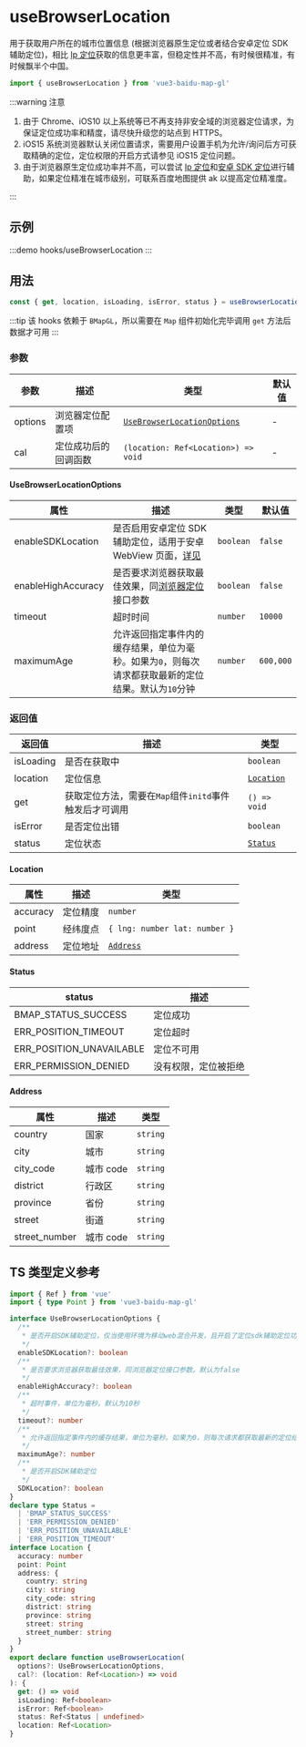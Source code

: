 # useBrowserLocation <Badge type="tip" text="^0.0.33" />

用于获取用户所在的城市位置信息 (根据浏览器原生定位或者结合安卓定位 SDK 辅助定位)，相比 [Ip 定位](./useIpLocation)获取的信息更丰富，但稳定性并不高，有时候很精准，有时候飘半个中国。

```ts
import { useBrowserLocation } from 'vue3-baidu-map-gl'
```

:::warning 注意

1. 由于 Chrome、iOS10 以上系统等已不再支持非安全域的浏览器定位请求，为保证定位成功率和精度，请尽快升级您的站点到 HTTPS。
2. iOS15 系统浏览器默认关闭位置请求，需要用户设置手机为允许/询问后方可获取精确的定位，定位权限的开启方式请参见 iOS15 定位问题。
3. 由于浏览器原生定位成功率并不高，可以尝试 [Ip 定位](./useIpLocation)和[安卓 SDK 定位](https://lbsyun.baidu.com/index.php?title=android-locsdk/guide/addition-func/assistant-h5)进行辅助，如果定位精准在城市级别，可联系百度地图提供 ak 以提高定位精准度。

:::

## 示例

:::demo
hooks/useBrowserLocation
:::

## 用法

```ts
const { get, location, isLoading, isError, status } = useBrowserLocation(options, cal)
```

:::tip
该 hooks 依赖于 `BMapGL`，所以需要在 `Map` 组件初始化完毕调用 `get` 方法后数据才可用
:::

### 参数

| 参数    | 描述                 | 类型                                                      | 默认值 |
| ------- | -------------------- | --------------------------------------------------------- | ------ |
| options | 浏览器定位配置项     | [`UseBrowserLocationOptions`](#usebrowserlocationoptions) | -      |
| cal     | 定位成功后的回调函数 | `(location: Ref<Location>) => void`                       | -      |

#### UseBrowserLocationOptions

| 属性               | 描述                                                                                                                                                     | 类型      | 默认值    |
| ------------------ | -------------------------------------------------------------------------------------------------------------------------------------------------------- | --------- | --------- |
| enableSDKLocation  | 是否启用安卓定位 SDK 辅助定位，适用于安卓 WebView 页面，[详见](https://lbsyun.baidu.com/index.php?title=android-locsdk/guide/addition-func/assistant-h5) | `boolean` | `false`   |
| enableHighAccuracy | 是否要求浏览器获取最佳效果，同[浏览器定位](https://developer.mozilla.org/zh-CN-CN/docs/Web/API/Geolocation/getCurrentPosition)接口参数                   | `boolean` | `false`   |
| timeout            | 超时时间                                                                                                                                                 | `number`  | `10000`   |
| maximumAge         | 允许返回指定事件内的缓存结果，单位为毫秒。如果为`0`，则每次请求都获取最新的定位结果。默认为`10`分钟                                                      | `number`  | `600,000` |

### 返回值

| 返回值    | 描述                                                   | 类型                    |
| --------- | ------------------------------------------------------ | ----------------------- |
| isLoading | 是否在获取中                                           | `boolean`               |
| location  | 定位信息                                               | [`Location`](#location) |
| get       | 获取定位方法，需要在`Map`组件`initd`事件触发后才可调用 | `() => void`            |
| isError   | 是否定位出错                                           | `boolean`               |
| status    | 定位状态                                               | [`Status`](#status)     |

#### Location

| 属性     | 描述     | 类型                          |
| -------- | -------- | ----------------------------- |
| accuracy | 定位精度 | `number`                      |
| point    | 经纬度点 | `{ lng: number lat: number }` |
| address  | 定位地址 | [`Address`](#address)         |

#### Status

| status                   | 描述                 |
| ------------------------ | -------------------- |
| BMAP_STATUS_SUCCESS      | 定位成功             |
| ERR_POSITION_TIMEOUT     | 定位超时             |
| ERR_POSITION_UNAVAILABLE | 定位不可用           |
| ERR_PERMISSION_DENIED    | 没有权限，定位被拒绝 |

#### Address

| 属性          | 描述      | 类型     |
| ------------- | --------- | -------- |
| country       | 国家      | `string` |
| city          | 城市      | `string` |
| city_code     | 城市 code | `string` |
| district      | 行政区    | `string` |
| province      | 省份      | `string` |
| street        | 街道      | `string` |
| street_number | 城市 code | `string` |

## TS 类型定义参考

```ts
import { Ref } from 'vue'
import { type Point } from 'vue3-baidu-map-gl'

interface UseBrowserLocationOptions {
  /**
   * 是否开启SDK辅助定位，仅当使用环境为移动web混合开发，且开启了定位sdk辅助定位功能后生效
   */
  enableSDKLocation?: boolean
  /**
   * 是否要求浏览器获取最佳效果，同浏览器定位接口参数。默认为false
   */
  enableHighAccuracy?: boolean
  /**
   * 超时事件，单位为毫秒。默认为10秒
   */
  timeout?: number
  /**
   * 允许返回指定事件内的缓存结果，单位为毫秒。如果为0，则每次请求都获取最新的定位结果。默认为10分钟
   */
  maximumAge?: number
  /**
   * 是否开启SDK辅助定位
   */
  SDKLocation?: boolean
}
declare type Status =
  | 'BMAP_STATUS_SUCCESS'
  | 'ERR_PERMISSION_DENIED'
  | 'ERR_POSITION_UNAVAILABLE'
  | 'ERR_POSITION_TIMEOUT'
interface Location {
  accuracy: number
  point: Point
  address: {
    country: string
    city: string
    city_code: string
    district: string
    province: string
    street: string
    street_number: string
  }
}
export declare function useBrowserLocation(
  options?: UseBrowserLocationOptions,
  cal?: (location: Ref<Location>) => void
): {
  get: () => void
  isLoading: Ref<boolean>
  isError: Ref<boolean>
  status: Ref<Status | undefined>
  location: Ref<Location>
}
```
